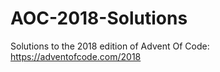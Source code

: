 # AOC-2018-Solutions
Solutions to the 2018 edition of Advent Of Code:  https://adventofcode.com/2018
